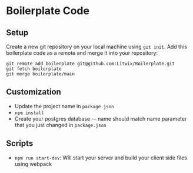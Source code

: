 # Boilerplate Code

## Setup

Create a new git repository on your local machine using `git init`.
Add this boilerplate code as a remote and merge it into your repository:
```
git remote add boilerplate git@github.com:Litwix/Boilerplate.git
git fetch boilerplate
git merge boilerplate/main
```

## Customization

- Update the project name in `package.json`
- `npm install`
- Create your postgres database -- name should match name parameter that you just changed in `package.json`

## Scripts

- `npm run start-dev`: Will start your server and build your client side files using webpack
